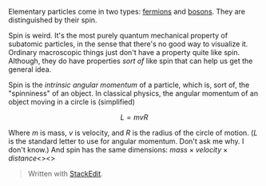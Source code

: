 Elementary particles come in two types: [fermions](https://en.wikipedia.org/wiki/Enrico_Fermi) and [bosons](https://en.wikipedia.org/wiki/Satyendra_Nath_Bose). They are distinguished by their spin.

Spin is weird. It's the most purely quantum mechanical property of subatomic particles, in the sense that there's no good way to visualize it. Ordinary macroscopic things just don't have a property quite like spin. Although, they do have properties *sort of* like spin that can help us get the general idea.

Spin is the *intrinsic angular momentum* of a particle, which is, sort of, the "spinniness" of an object. In classical physics, the angular momentum of an object moving in a circle is (simplified)

$$ L = mvR $$

Where $m$ is mass, $v$ is velocity, and $R$ is the radius of the circle of motion. ($L$ is the standard letter to use for angular momentum. Don't ask me why. I don't know.) And spin has the same dimensions: $mass \times velocity \times distance$<><>


> Written with [StackEdit](https://stackedit.io/).
<!--stackedit_data:
eyJoaXN0b3J5IjpbMjA1OTgxNTYxOSwxNjM4NjY5NjM4LC0xMD
cwMjI2MzAxLC0yMDU5ODg4OTAzLC0xNDE2NDM0NDc4LC0xNjI1
MjYxODAzLC0yNjk2MjI1MjhdfQ==
-->